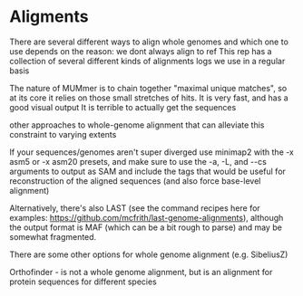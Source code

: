 # Aligments

There are several different ways to align whole genomes and which one to use depends on the reason: we dont always align to ref
This rep has a collection of several different kinds of alignments logs we use in a regular basis

The nature of MUMmer is to chain together "maximal unique matches", so at its core it relies on those small stretches of hits. It is very fast, and has a good visual output
It is terrible to actually get the sequences

other approaches to whole-genome alignment that can alleviate this constraint to varying extents

If your sequences/genomes aren't super diverged use minimap2 with the -x asm5 or -x asm20 presets, and make sure to use the -a, -L, and --cs arguments to output as SAM and include the tags that would be useful for reconstruction of the aligned sequences (and also force base-level alignment)

Alternatively, there's also LAST (see the command recipes here for examples: https://github.com/mcfrith/last-genome-alignments), although the output format is MAF (which can be a bit rough to parse) and may be somewhat fragmented.

There are some other options for whole genome alignment (e.g. SibeliusZ)

Orthofinder - is not a whole genome alignment, but is an alignment for protein sequences for different species
